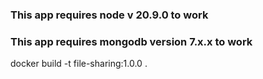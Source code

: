 ### This app requires node v 20.9.0 to work
### This app requires mongodb version 7.x.x to work
docker build -t file-sharing:1.0.0 .